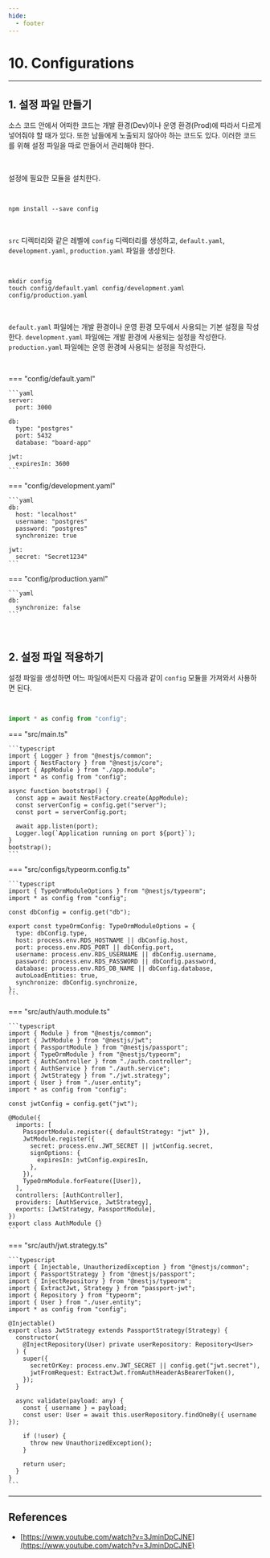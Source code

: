 ```yaml
---
hide:
  - footer
---
```


# 10. Configurations

---

## 1. 설정 파일 만들기

소스 코드 안에서 어떠한 코드는 개발 환경(Dev)이나 운영 환경(Prod)에 따라서 다르게 넣어줘야 할 때가 있다. 또한 남들에게 노출되지 않아야 하는 코드도 있다. 이러한 코드를 위해 설정 파일을 따로 만들어서 관리해야 한다.

<br/>

설정에 필요한 모듈을 설치한다.

<br/>

```shell
npm install --save config
```

<br/>

`src` 디렉터리와 같은 레벨에 `config` 디렉터리를 생성하고, `default.yaml`, `development.yaml`, `production.yaml` 파일을 생성한다.

<br/>

```shell
mkdir config
touch config/default.yaml config/development.yaml config/production.yaml
```

<br/>

`default.yaml` 파일에는 개발 환경이나 운영 환경 모두에서 사용되는 기본 설정을 작성한다. `development.yaml` 파일에는 개발 환경에 사용되는 설정을 작성한다. `production.yaml` 파일에는 운영 환경에 사용되는 설정을 작성한다.

<br/>

=== "config/default.yaml"

    ```yaml
    server:
      port: 3000

    db:
      type: "postgres"
      port: 5432
      database: "board-app"

    jwt:
      expiresIn: 3600
    ```

=== "config/development.yaml"

    ```yaml
    db:
      host: "localhost"
      username: "postgres"
      password: "postgres"
      synchronize: true

    jwt:
      secret: "Secret1234"
    ```

=== "config/production.yaml"

    ```yaml
    db:
      synchronize: false
    ```

<br/>

## 2. 설정 파일 적용하기

설정 파일을 생성하면 어느 파일에서든지 다음과 같이 `config` 모듈을 가져와서 사용하면 된다.

<br/>

```typescript
import * as config from "config";
```

=== "src/main.ts"

    ```typescript
    import { Logger } from "@nestjs/common";
    import { NestFactory } from "@nestjs/core";
    import { AppModule } from "./app.module";
    import * as config from "config";

    async function bootstrap() {
      const app = await NestFactory.create(AppModule);
      const serverConfig = config.get("server");
      const port = serverConfig.port;

      await app.listen(port);
      Logger.log(`Application running on port ${port}`);
    }
    bootstrap();
    ```

=== "src/configs/typeorm.config.ts"

    ```typescript
    import { TypeOrmModuleOptions } from "@nestjs/typeorm";
    import * as config from "config";

    const dbConfig = config.get("db");

    export const typeOrmConfig: TypeOrmModuleOptions = {
      type: dbConfig.type,
      host: process.env.RDS_HOSTNAME || dbConfig.host,
      port: process.env.RDS_PORT || dbConfig.port,
      username: process.env.RDS_USERNAME || dbConfig.username,
      password: process.env.RDS_PASSWORD || dbConfig.password,
      database: process.env.RDS_DB_NAME || dbConfig.database,
      autoLoadEntities: true,
      synchronize: dbConfig.synchronize,
    };
    ```

=== "src/auth/auth.module.ts"

    ```typescript
    import { Module } from "@nestjs/common";
    import { JwtModule } from "@nestjs/jwt";
    import { PassportModule } from "@nestjs/passport";
    import { TypeOrmModule } from "@nestjs/typeorm";
    import { AuthController } from "./auth.controller";
    import { AuthService } from "./auth.service";
    import { JwtStrategy } from "./jwt.strategy";
    import { User } from "./user.entity";
    import * as config from "config";

    const jwtConfig = config.get("jwt");

    @Module({
      imports: [
        PassportModule.register({ defaultStrategy: "jwt" }),
        JwtModule.register({
          secret: process.env.JWT_SECRET || jwtConfig.secret,
          signOptions: {
            expiresIn: jwtConfig.expiresIn,
          },
        }),
        TypeOrmModule.forFeature([User]),
      ],
      controllers: [AuthController],
      providers: [AuthService, JwtStrategy],
      exports: [JwtStrategy, PassportModule],
    })
    export class AuthModule {}
    ```

=== "src/auth/jwt.strategy.ts"

    ```typescript
    import { Injectable, UnauthorizedException } from "@nestjs/common";
    import { PassportStrategy } from "@nestjs/passport";
    import { InjectRepository } from "@nestjs/typeorm";
    import { ExtractJwt, Strategy } from "passport-jwt";
    import { Repository } from "typeorm";
    import { User } from "./user.entity";
    import * as config from "config";

    @Injectable()
    export class JwtStrategy extends PassportStrategy(Strategy) {
      constructor(
        @InjectRepository(User) private userRepository: Repository<User>
      ) {
        super({
          secretOrKey: process.env.JWT_SECRET || config.get("jwt.secret"),
          jwtFromRequest: ExtractJwt.fromAuthHeaderAsBearerToken(),
        });
      }

      async validate(payload: any) {
        const { username } = payload;
        const user: User = await this.userRepository.findOneBy({ username });

        if (!user) {
          throw new UnauthorizedException();
        }

        return user;
      }
    }
    ```

---

## References

- [https://www.youtube.com/watch?v=3JminDpCJNE](https://www.youtube.com/watch?v=3JminDpCJNE)
